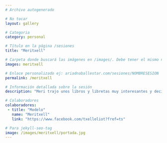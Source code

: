 ```yaml
---
# Archivo autogenerado

# No tocar
layout: gallery

# Categoria
category: personal

# Título en la página /sesiones
title: "Meritxell"

# Carpeta donde buscará las imágenes en /images/. Debe tener el mismo nombre y sin espacios
images: meritxell

# Enlace personalizado ej: ariadnaballestar.com/sesiones/NOMBRESESION
permalink: /meritxell

# Información detallada sobre la sesión
description: "Meri trajo unos libros y libretas muy interesantes y decidimos utilizarlos en su sesión. La mezcla entre cultura y belleza es preciosa, ¿no creéis?"

# Colaboradores
colaboradores:
 - title: "Modelo"
   name: "Meritxell"
   link: "https://www.facebook.com/txelleliot?fref=ts"

# Para jekyll-seo-tag
image: /images/meritxell/portada.jpg
---
```

